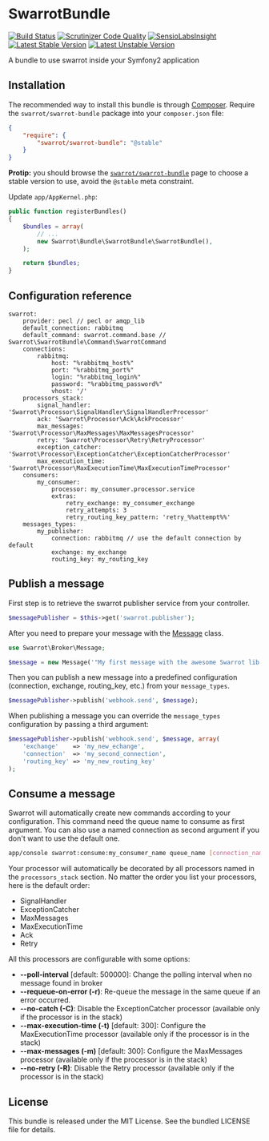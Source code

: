 # SwarrotBundle

[![Build Status](https://travis-ci.org/swarrot/SwarrotBundle.png)](https://travis-ci.org/swarrot/SwarrotBundle)
[![Scrutinizer Code Quality](https://scrutinizer-ci.com/g/swarrot/SwarrotBundle/badges/quality-score.png?s=ec21025fb36203d8c7f39d4d68b647a58698816d)](https://scrutinizer-ci.com/g/swarrot/SwarrotBundle/)
[![SensioLabsInsight](https://insight.sensiolabs.com/projects/0a042607-3367-4057-b56d-c2d29c600c9a/mini.png)](https://insight.sensiolabs.com/projects/0a042607-3367-4057-b56d-c2d29c600c9a)
[![Latest Stable Version](https://poser.pugx.org/swarrot/swarrot-bundle/v/stable.png)](https://packagist.org/packages/swarrot/swarrot-bundle)
[![Latest Unstable Version](https://poser.pugx.org/swarrot/swarrot-bundle/v/unstable.svg)](https://packagist.org/packages/swarrot/swarrot-bundle)

A bundle to use swarrot inside your Symfony2 application

## Installation

The recommended way to install this bundle is through
[Composer](http://getcomposer.org/). Require the `swarrot/swarrot-bundle`
package into your `composer.json` file:

```json
{
    "require": {
        "swarrot/swarrot-bundle": "@stable"
    }
}
```

**Protip:** you should browse the
[`swarrot/swarrot-bundle`](https://packagist.org/packages/swarrot/swarrot-bundle)
page to choose a stable version to use, avoid the `@stable` meta constraint.

Update `app/AppKernel.php`:

```php
public function registerBundles()
{
    $bundles = array(
        // ...
        new Swarrot\Bundle\SwarrotBundle\SwarrotBundle(),
    );

    return $bundles;
}
```

## Configuration reference

```
swarrot:
    provider: pecl // pecl or amqp_lib
    default_connection: rabbitmq
    default_command: swarrot.command.base // Swarrot\SwarrotBundle\Command\SwarrotCommand
    connections:
        rabbitmq:
            host: "%rabbitmq_host%"
            port: "%rabbitmq_port%"
            login: "%rabbitmq_login%"
            password: "%rabbitmq_password%"
            vhost: '/'
    processors_stack:
        signal_handler: 'Swarrot\Processor\SignalHandler\SignalHandlerProcessor'
        ack: 'Swarrot\Processor\Ack\AckProcessor'
        max_messages: 'Swarrot\Processor\MaxMessages\MaxMessagesProcessor'
        retry: 'Swarrot\Processor\Retry\RetryProcessor'
        exception_catcher: 'Swarrot\Processor\ExceptionCatcher\ExceptionCatcherProcessor'
        max_execution_time: 'Swarrot\Processor\MaxExecutionTime\MaxExecutionTimeProcessor'
    consumers:
        my_consumer:
            processor: my_consumer.processor.service
            extras:
                retry_exchange: my_consumer_exchange
                retry_attempts: 3
                retry_routing_key_pattern: 'retry_%%attempt%%'
    messages_types:
        my_publisher:
            connection: rabbitmq // use the default connection by default
            exchange: my_exchange
            routing_key: my_routing_key

```

## Publish a message

First step is to retrieve the swarrot publisher service from your controller.

```php
$messagePublisher = $this->get('swarrot.publisher');
```

After you need to prepare your message with the
[Message](https://github.com/swarrot/swarrot/blob/master/src/Swarrot/Broker/Message.php)
class.

```php
use Swarrot\Broker\Message;

$message = new Message('"My first message with the awesome Swarrot lib :)"');
```

Then you can publish a new message into a predefined configuration (connection,
exchange, routing_key, etc.) from your `message_types`.

```php
$messagePublisher->publish('webhook.send', $message);
```

When publishing a message you can override the `message_types` configuration by
passing a third argument:

```php
$messagePublisher->publish('webhook.send', $message, array(
    'exchange'    => 'my_new_echange',
    'connection'  => 'my_second_connection',
    'routing_key' => 'my_new_routing_key'
);
```

## Consume a message

Swarrot will automatically create new commands according to your configuration.
This command need the queue name to consume as first argument. You can also use
a named connection as second argument if you don't want to use the default one.

```bash
app/console swarrot:consume:my_consumer_name queue_name [connection_name]
```

Your processor will automatically be decorated by all processors named in the
`processors_stack` section. No matter the order you list your processors,
here is the default order:

* SignalHandler
* ExceptionCatcher
* MaxMessages
* MaxExecutionTime
* Ack
* Retry

All this processors are configurable with some options:

* **--poll-interval** [default: 500000]: Change the polling interval when no
  message found in broker
* **--requeue-on-error (-r)**: Re-queue the message in the same queue if an error
  occurred.
* **--no-catch (-C)**: Disable the ExceptionCatcher processor (available only if
  the processor is in the stack)
* **--max-execution-time (-t)** [default: 300]: Configure the MaxExecutionTime
  processor (available only if the processor is in the stack)
* **--max-messages (-m)** [default: 300]: Configure the MaxMessages processor
  (available only if the processor is in the stack)
* **--no-retry (-R)**: Disable the Retry processor (available only if the processor
  is in the stack)

## License

This bundle is released under the MIT License. See the bundled LICENSE file for
details.
